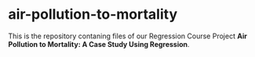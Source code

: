 # air-pollution-to-mortality
This is the repository contaning files of our Regression Course Project <b>Air Pollution to Mortality: A Case Study Using Regression</b>.
